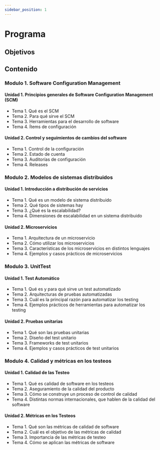 ```yaml
---
sidebar_position: 1
---
```

# Programa

## Objetivos

## Contenido

### Modulo 1. Software Configuration Management
#### Unidad 1. Principios generales de Software Configuration Management (SCM)
- Tema 1. Qué es el SCM 
- Tema 2. Para qué sirve el SCM
- Tema 3. Herramientas para el desarrollo de software
- Tema 4. Ítems de configuración

#### Unidad 2. Control y seguimientos de cambios del software
- Tema 1. Control de la configuración 
- Tema 2. Estado de cuenta
- Tema 3. Auditorías de configuración
- Tema 4. Releases 

### Modulo 2. Modelos de sistemas distribuidos
#### Unidad 1. Introducción a distribución de servicios
- Tema 1. Qué es un modelo de sistema distribuido             
- Tema 2. Qué tipos de sistemas hay 
- Tema 3. ¿Qué es la escalabilidad? 
- Tema 4. Dimensiones de escalabilidad en un sistema distribuido

#### Unidad 2. Microservicios 
- Tema 1. Arquitectura de un microservicio
- Tema 2. Cómo utilizar los microservicios
- Tema 3. Características de los microservicios en distintos lenguajes 
- Tema 4. Ejemplos y casos prácticos de microservicios

### Modulo 3. UnitTest

#### Unidad 1. Test Automático
- Tema 1. Qué es y para qué sirve un test automatizado
- Tema 2. Arquitecturas de pruebas automatizadas
- Tema 3. Cuál es la principal razón para automatizar los testing
- Tema 4. Ejemplos prácticos de herramientas para automatizar los testing

#### Unidad 2. Pruebas unitarias
- Tema 1. Qué son las pruebas unitarias
- Tema 2. Diseño del test unitario
- Tema 3. Frameworks de test unitarios
- Tema 4. Ejemplos y casos prácticos de test unitarios

### Modulo 4. Calidad y métricas en los testeos
#### Unidad 1. Calidad de las Testeo
- Tema 1. Qué es calidad de software en los testeos 
- Tema 2. Aseguramiento de la calidad del producto
- Tema 3. Cómo se construye un proceso de control de calidad
- Tema 4. Distintas normas internacionales, que hablen de la calidad del software

#### Unidad 2. Métricas en los Testeos
- Tema 1. Qué son las métricas de calidad de software
- Tema 2. Cuál es el objetivo de las métricas de calidad
- Tema 3. Importancia de las métricas de testeo
- Tema 4. Cómo se aplican las métricas de software
